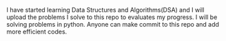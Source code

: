I have started learning Data Structures and Algorithms(DSA) and I will upload the problems I solve to this repo to evaluates my progress. I will be solving problems in python.
Anyone can make commit to this repo and add more efficient codes.
